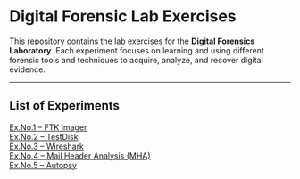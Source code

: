 # Digital Forensic Lab Exercises

This repository contains the lab exercises for the **Digital Forensics Laboratory**. Each experiment focuses on learning and using different forensic tools and techniques to acquire, analyze, and recover digital evidence.

---

## List of Experiments

<a href="./DF_LAB/blob/main/LAB-exp/Exp.1-FTK.md/Ex.No.1%20%E2%80%93%20FTK%20Imager.md" target="_blank">Ex.No.1 – FTK Imager</a>  
<a href="./DF_LAB/blob/main/LAB-exp/Exp.2-TESTdisk.md" target="_blank">Ex.No.2 – TestDisk</a>  
<a href="./DF_LAB/blob/main/LAB-exp/EX.no3-wire.md" target="_blank">Ex.No.3 – Wireshark</a>  
<a href="./Digital-Forensic-Tools_overview/blob/main/experiments/Ex.no.4-mail.md" target="_blank">Ex.No.4 – Mail Header Analysis (MHA)</a>  
<a href="./Digital-Forensic-Tools_overview/blob/main/experiments/Ex.no.5-Autopsy.md" target="_blank">Ex.No.5 – Autopsy</a> 
